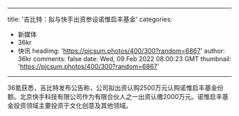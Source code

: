 
---
title: '吉比特：拟与快手出资参设诺惟启丰基金'
categories: 
 - 新媒体
 - 36kr
 - 快讯
headimg: 'https://picsum.photos/400/300?random=6867'
author: 36kr
comments: false
date: Wed, 09 Feb 2022 08:00:23 GMT
thumbnail: 'https://picsum.photos/400/300?random=6867'
---

<div>   
36氪获悉，吉比特发布公告称，公司拟出资认购2500万元认购诺惟启丰基金份额。北京快手科技有限公司作为有限合伙人之一出资认缴2000万元。诺惟启丰基金投资领域主要投资于文化创意及其他领域。  
</div>
            